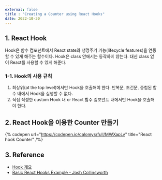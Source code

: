 ```yaml
---
external: false
title : "Creating a Counter using React Hooks"
date: 2022-10-30
---
```


## 1. React Hook

Hook은 함수 컴포넌트에서 React state와 생명주기 기능(lifecycle features)을 연동할 수 있게 해주는 함수이다.
Hook은 class 안에서는 동작하지 않는다. 대신 class 없이 React를 사용할 수 있게 해준다.

### 1-1. Hook의 사용 규칙

  1. 최상위(at the top level)에서만 Hook을 호출해야 한다. 반복문, 조건문, 중첩된 함수 내에서 Hook을 실행할 수 없다.
  2. 직접 작성한 custom Hook 내 or React 함수 컴포넌트 내에서만 Hook을 호출해야 한다.

## 2. React Hook을 이용한 Counter 만들기

{% codepen url="https://codepen.io/calomys/full/MWXapLv" title="React hook Counter" /%}

## 3. Reference

- [Hook 개요](https://ko.reactjs.org/docs/hooks-overview.html)
- [Basic React Hooks Example - Josh Collinsworth](https://codepen.io/collinsworth/pen/eXxRZb)
